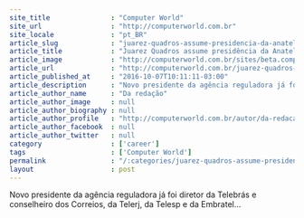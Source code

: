 ```yaml
---
site_title               : "Computer World"
site_url                 : "http://computerworld.com.br"
site_locale              : "pt_BR"
article_slug             : "juarez-quadros-assume-presidencia-da-anatel"
article_title            : "Juarez Quadros assume presidência da Anatel"
article_image            : "http://computerworld.com.br/sites/beta.computerworld.com.br/files/news_articles/juarez_quadros_anatel_ebc.jpg"
article_url              : "http://computerworld.com.br/juarez-quadros-assume-presidencia-da-anatel"
article_published_at     : "2016-10-07T10:11:11-03:00"
article_description      : "Novo presidente da agência reguladora já foi diretor da Telebrás e conselheiro dos Correios, da Telerj, da Telesp e da Embratel..."
article_author_name      : "Da redação"
article_author_image     : null
article_author_biography : null
article_author_profile   : "http://computerworld.com.br/autor/da-redacao-0"
article_author_facebook  : null
article_author_twitter   : null
category                 : ['career']
tags                     : ['Computer World']
permalink                : "/:categories/juarez-quadros-assume-presidencia-da-anatel/"
layout                   : post
---
```


Novo presidente da agência reguladora já foi diretor da Telebrás e conselheiro dos Correios, da Telerj, da Telesp e da Embratel...
